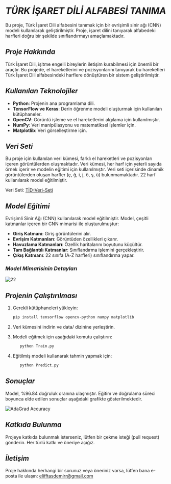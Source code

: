 # *TÜRK İŞARET DİLİ ALFABESİ TANIMA*

Bu proje, Türk İşaret Dili alfabesini tanımak için bir evrişimli sinir ağı (CNN) modeli kullanılarak geliştirilmiştir. Proje, işaret dilini tanıyarak alfabedeki harfleri doğru bir şekilde sınıflandırmayı amaçlamaktadır.

## *Proje Hakkında*

Türk İşaret Dili, işitme engelli bireylerin iletişim kurabilmesi için önemli bir araçtır. Bu projede, el hareketlerini ve pozisyonlarını tanıyarak bu hareketleri Türk İşaret Dili alfabesindeki harflere dönüştüren bir sistem geliştirilmiştir.

## *Kullanılan Teknolojiler*

- **Python**: Projenin ana programlama dili.
- **TensorFlow ve Keras**: Derin öğrenme modeli oluşturmak için kullanılan kütüphaneler.
- **OpenCV**: Görüntü işleme ve el hareketlerini algılama için kullanılmıştır.
- **NumPy**: Veri manipülasyonu ve matematiksel işlemler için.
- **Matplotlib**: Veri görselleştirme için.

## *Veri Seti*

Bu proje için kullanılan veri kümesi, farklı el hareketleri ve pozisyonları içeren görüntülerden oluşmaktadır. Veri kümesi, her harf için yeterli sayıda örnek içerir ve modelin eğitimi için kullanılmıştır. Veri seti içerisinde dinamik görüntülerden oluşan harfler (ç, ğ, i, j, ö, ş, ü) bulunmamaktadır. 22 harf kullanılarak model eğitilmiştir.

Veri Seti: [TİD-Veri-Seti](https://www.kaggle.com/datasets/berkaykocaoglu/tr-sign-language/data?select=tr_signLanguage_dataset)

## *Model Eğitimi*
Evrişimli Sinir Ağı (CNN) kullanılarak model eğitilmiştir. Model, çeşitli katmanlar içeren bir CNN mimarisi ile oluşturulmuştur:

- **Giriş Katmanı**: Giriş görüntülerini alır.
- **Evrişim Katmanları**: Görüntüden özellikleri çıkarır.
- **Havuzlama Katmanları**: Özellik haritalarını boyutunu küçültür.
- **Tam Bağlantılı Katmanlar**: Sınıflandırma işlemini gerçekleştirir.
- **Çıkış Katmanı**: 22 sınıfa (A-Z harfleri) sınıflandırma yapar.

### *Model Mimarisinin Detayları*

![22](https://user-images.githubusercontent.com/86470181/214468131-1e188db6-81a8-4755-b002-574c27deb274.PNG)

## *Projenin Çalıştırılması*
1. Gerekli kütüphaneleri yükleyin:

   ```bash
   pip install tensorflow opencv-python numpy matplotlib 

2. Veri kümesini indirin ve data/ dizinine yerleştirin.

3. Modeli eğitmek için aşağıdaki komutu çalıştırın:
   ```bash
      python Train.py
     ``` 
5. Eğitilmiş modeli kullanarak tahmin yapmak için:
   ```bash
      python Predict.py
     ```

## *Sonuçlar*
Model, %96.84 doğruluk oranına ulaşmıştır. Eğitim ve doğrulama süreci boyunca elde edilen sonuçlar aşağıdaki grafikte gösterilmektedir.


![AdaGrad Accuracy](Accuracy.PNG)

## *Katkıda Bulunma* 

Projeye katkıda bulunmak isterseniz, lütfen bir çekme isteği (pull request) gönderin. Her türlü katkı ve öneriye açığız.

## *İletişim*

Proje hakkında herhangi bir sorunuz veya öneriniz varsa, lütfen bana e-posta ile ulaşın: elifftasdemirr@gmail.com
